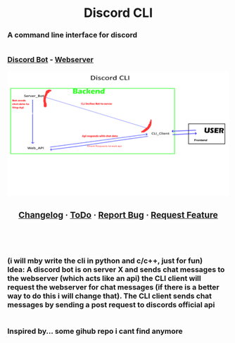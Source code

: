 <h1 align="center">Discord CLI</h1>
<h3>A command line interface for discord<br><br>

<!-- <a href="https://github.com/TerrificTable/Discord_CLI/tree/master/cli_client">CLI Client</a> -  -->
<a href="https://github.com/TerrificTable/Discord_CLI/tree/master/discord_bot">Discord Bot</a> - 
<a href="https://github.com/TerrificTable/Discord_CLI/tree/master/webserver">Webserver</a>

<img src="https://github.com/TerrificTable/Discord_CLI/blob/main/Discord_CLI_Idea.png">

<div class="links" align="center">
    <h3>
        <a href="https://github.com/TerrificTable/Discord_CLI/blob/main/Changelog.txt">Changelog</a>
        ·
        <a href="https://github.com/TerrificTable/Discord_CLI/blob/main/ToDo.md">ToDo</a>
        ·
        <a href="https://github.com/TerrificTable/Discord_CLI/issues">Report Bug</a>
        ·
        <a href="https://github.com/TerrificTable/Discord_CLI/issues">Request Feature</a>
    </h3>
</div>

<br><br>
<h3>(i will mby write the cli in python and c/c++, just for fun)<br>
Idea:
A discord bot is on server X and sends chat messages to the webserver (which acts like an api) the CLI client will request the webserver for chat messages (if there is a better way to do this i will change that). The CLI client sends chat messages by sending a post request to discords official api<br><br>
<br>Inspired by... some gihub repo i cant find anymore
